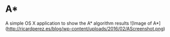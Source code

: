 # A*
A simple OS X application to show the A* algorithm results
![Image of A*]
(http://ricardperez.es/blog/wp-content/uploads/2016/02/AScreenshot.png)

